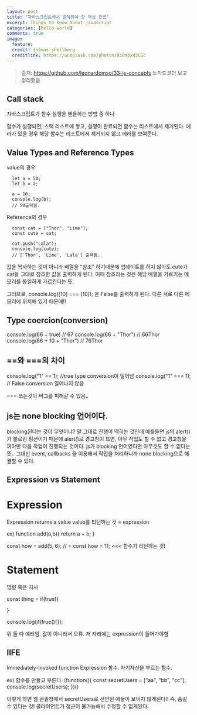 ```yaml
---
layout: post
title: "자바스크립트에서 알아둬야 할 핵심 컨셉"
excerpt: Things to know about javascript
categories: [hello world]
comments: true
image:
  feature:
  credit: thomas shellberg
  creditlink: https://unsplash.com/photos/Ki0dpxd3LGc
---
```



>출처: https://github.com/leonardomso/33-js-concepts 노마드코더 보고 정리했음

## Call stack
자바스크립트가 함수 실행을 핸들하는 방법 중 하나

함수가 실행되면, 스택 리스트에 쌓고, 실행이 완료되면 함수는 리스트에서 제거된다. 에러가 있을 경우 해당 함수는 리스트에서 제거되지 않고 에러를 보여준다.


## Value Types and Reference Types

value의 경우
```
  let a = 50;
  let b = a;

  a = 10;
  console.log(b);
  // 50출력됨.

```

Reference의 경우
```
  const cat = ["Thor", "Lime"];
  const cute = cat;

  cat.push("Lala");
  console.log(cute);
  // ['Thor', 'Lime', 'Lala'] 출력됨.
```

값을 복사하는 것이 아니라 배열을 "참조" 하기때문에 업데이트를 하지 않아도 cute가 cat을 그대로 참조한 값을 출력하게 된다. 이때 참조라는 것은 해당 배열을 가르키는 메모리를 동일하게 가르킨다는 뜻.

그러므로,
console.log([10] === [10]);
은 False를 출력하게 된다.
다른 서로 다른 메모리에 위치해 있기 때문에!!


## Type coercion(conversion)
console.log(66 + true) // 67
console.log(66 + "Thor") // 66Thor
console.log(66 + 10 + "Thor") // 76Thor

## ==와 ===의 차이
console.log("1" == 1);
//true type conversion이 일어남
console.log("1" === 1);
// False conversion 일어나지 않음

=== 쓰는것이 버그를 피해갈 수 있음..

## js는 none blocking 언어이다.

blocking된다는 것이 무엇이냐? 말 그대로 진행이 막히는 것인데
예를들면 js의 alert() 가 블로킹 펑션이기 때문에 alert()로 경고창이 뜨면, 아무 작업도 할 수 없고
경고창을 꺼야만 다음 작업이 진행되는 것이다.
js가 blocking 언어였다면 아무것도 할 수 없다는 뜻..
그대신 event, callbacks 을 이용해서 작업을 처리하니까 none blocking으로 해결할 수 있다.


## Expression vs Statement

# Expression

Expression returns a value
value를 리턴하는 것 = expression

ex)
function add(a,b){
return a + b;
}

const how = add(5, 6);
// = const how = 11; <<< 함수가 리턴하는 것!

# Statement

명령 혹은 지시

const thing = if(true){

}

console.log(if(true(){});

위 둘 다 에러임. 값이 아니라서 오류.
저 자리에는 expression이 들어가야함

## IIFE

Immediately-Invoked function Expression
함수. 자기자신을 부르는 함수.

ex) 함수를 만들고 부른다.
(function(){
const secretUsers = ["aa", "bb", "cc"];
console.log(secretUsers);
})()

이렇게 하면 웹 콘솔창에서 secretUsers로 선언된 애들이 보이지 않게된다!! 즉, 숨길 수 있다는 것! 클라이언트가 접근이 불가능해서 수정할 수 없게된다.
